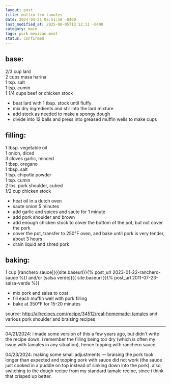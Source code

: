 ```yaml
---
layout: post
title: muffin tin tamales
date: 2024-04-21 06:51:18 -0400
last_modified_at: 2025-08-05T13:12:11 -0400
category: main
tags: pork mexican meat
status: confirmed
---
```


## base:

2/3 cup lard  
2 cups masa harina  
1 tsp. salt  
1 tsp. cumin  
1 1/4 cups beef or chicken stock  
* beat lard with 1 tbsp. stock until fluffy
* mix dry ingredients and stir into the lard mixture
* add stock as needed to make a spongy dough
* divide into 12 balls and press into greased muffin wells to make cups

## filling:

1 tbsp. vegetable oil  
1 onion, diced  
3 cloves garlic, minced  
1 tbsp. oregano  
1 tbsp. salt  
1 tsp. chipotle powder  
1 tsp. cumin  
2 lbs. pork shoulder, cubed  
1/2 cup chicken stock  
* heat oil in a dutch oven
* saute onion 5 minutes
* add garlic and spices and saute for 1 minute
* add pork shoulder and brown
* add enough chicken stock to cover the bottom of the pot, but not cover the pork
* cover the pot, transfer to 250°F oven, and bake until pork is very tender, about 3 hours
* drain liquid and shred pork

## baking:

1 cup [ranchero sauce]({{site.baseurl}}{% post_url 2023-01-22-ranchero-sauce %}) and/or
  [salsa verde]({{ site.baseurl }}{% post_url 2011-07-23-salsa-verde %})
* mix pork and salsa to coat
* fill each muffin well with pork filling
* bake at 350°F for 15-20 minutes

source: <http://allrecipes.com/recipe/34512/real-homemade-tamales> and various pork shoulder and
braising recipes

---

04/21/2024: i made some version of this a few years ago, but didn't write the
recipe down. i remember the filling being too dry (which is often my issue with
tamales in any situation), hence topping with ranchero sauce.

04/23/2024: making some small adjustments — braising the pork took longer than expected and topping
pork with sauce did not work (the sauce just cooked in a puddle on top instead of sinking down into
the pork). also, switching to the dough recipe from my standard tamale recipe, since i think that
crisped up better.
